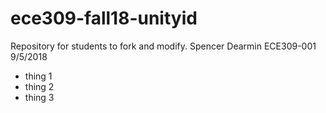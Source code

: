 # ece309-fall18-unityid
Repository for students to fork and modify.
Spencer Dearmin
ECE309-001
9/5/2018
- thing 1
- thing 2
- thing 3
